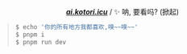 <div align="center">

**_<a href="https://ai.kotori.icu">ai.kotori.icu</a>_** / ✨ 呐, 要看吗? (掀起)

</div>

> ```bash
> $ echo '你的所有地方我都喜欢,嗅~~嗅~~'
> $ pnpm i
> $ pnpm run dev
